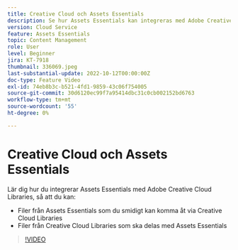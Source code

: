 ```yaml
---
title: Creative Cloud och Assets Essentials
description: Se hur Assets Essentials kan integreras med Adobe Creative Cloud.
version: Cloud Service
feature: Assets Essentials
topic: Content Management
role: User
level: Beginner
jira: KT-7918
thumbnail: 336069.jpeg
last-substantial-update: 2022-10-12T00:00:00Z
doc-type: Feature Video
exl-id: 74eb8b3c-b521-4fd1-9859-43c06f754005
source-git-commit: 30d6120ec99f7a95414dbc31c0cb002152bd6763
workflow-type: tm+mt
source-wordcount: '55'
ht-degree: 0%

---
```


# Creative Cloud och Assets Essentials

Lär dig hur du integrerar Assets Essentials med Adobe Creative Cloud Libraries, så att du kan:

+ Filer från Assets Essentials som du smidigt kan komma åt via Creative Cloud Libraries
+ Filer från Creative Cloud Libraries som ska delas med Assets Essentials

>[!VIDEO](https://video.tv.adobe.com/v/336069?quality=12&learn=on)
